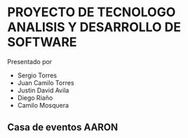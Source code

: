 # PROYECTO DE TECNOLOGO ANALISIS Y DESARROLLO DE SOFTWARE
<p> Presentado por <p> 

 - Sergio Torres
 - Juan Camilo Torres
 - Justin David Avila
 - Diego Riaño
 - Camilo Mosquera
<h2>Casa de eventos AARON</h2>
